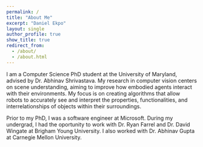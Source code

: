 ```yaml
---
permalink: /
title: "About Me"
excerpt: "Daniel Ekpo"
layout: single
author_profile: true
show_title: true
redirect_from: 
  - /about/
  - /about.html
---
```


I am a Computer Science PhD student at the University of Maryland, advised by Dr. Abhinav Shrivastava. My research in computer vision centers on scene understanding, aiming to improve how embodied agents interact with their environments. My focus is on creating algorithms that allow robots to accurately see and interpret the properties, functionalities, and interrelationships of objects within their surroundings.

Prior to my PhD, I was a software engineer at Microsoft. During my undergrad, I had the oportunity to work with Dr. Ryan Farrel and Dr. David Wingate at Brigham Young University. I also worked with Dr. Abhinav Gupta at Carnegie Mellon University.
